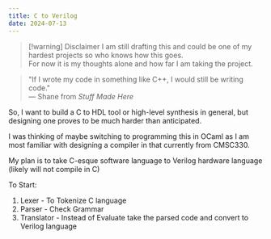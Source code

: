 ```yaml
---
title: C to Verilog
date: 2024-07-13
---
```

> [!warning] Disclaimer
> I am still drafting this and could be one of my hardest projects so who knows how this goes.  
> For now it is my thoughts alone and how far I am taking the project.

> "If I wrote my code in something like C++, I would still be writing code."  
> — Shane from *Stuff Made Here*

So, I want to build a C to HDL tool or high-level synthesis in general, but designing one proves to be much harder than anticipated.

I was thinking of maybe switching to programming this in OCaml as I am most familiar with designing a compiler in that currently from CMSC330.

My plan is to take C-esque software language to Verilog hardware language  
(likely will not compile in C)

To Start:
1. Lexer - To Tokenize C language
2. Parser - Check Grammar
3. Translator - Instead of Evaluate take the parsed code and convert to Verilog language